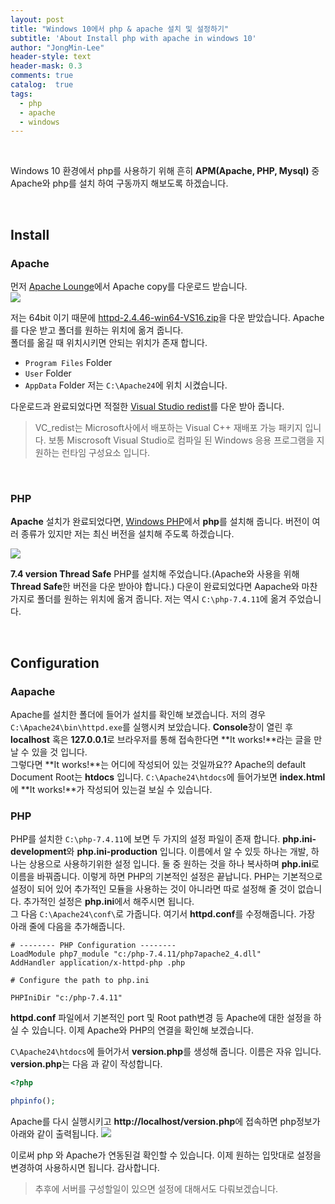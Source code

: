 ```yaml
---
layout: post
title: "Windows 10에서 php & apache 설치 및 설정하기"
subtitle: 'About Install php with apache in windows 10'
author: "JongMin-Lee"
header-style: text
header-mask: 0.3
comments: true
catalog:  true
tags:
  - php
  - apache
  - windows
---
```


<br />

Windows 10 환경에서 php를 사용하기 위해 흔히 **APM(Apache, PHP, Mysql)** 중 Apache와 php를 설치 하여 구동까지 해보도록 하겠습니다.  

<br />

## Install

### Apache

먼저 [Apache Lounge](https://www.apachelounge.com/download/)에서 Apache copy를 다운로드 받습니다.  
<img src = "https://user-images.githubusercontent.com/48028667/97100221-8975ab00-16d4-11eb-83c8-3187224c791c.PNG">

저는 64bit 이기 때문에 [httpd-2.4.46-win64-VS16.zip](https://www.apachelounge.com/download/VS16/binaries/httpd-2.4.46-win64-VS16.zip)을 다운 받았습니다. Apache를 다운 받고 폴더를 원하는 위치에 옮겨 줍니다.  
폴더를 옮길 때 위치시키면 안되는 위치가 존재 합니다.  
- `Program Files` Folder
- `User` Folder
- `AppData` Folder
저는 `C:\Apache24`에 위치 시켰습니다.  

다운로드과 완료되었다면 적절한 [Visual Studio redist]("https://aka.ms/vs/16/release/VC_redist.x64.exe)를 다운 받아 줍니다.  
> VC_redist는 Microsoft사에서 배포하는 Visual C++ 재배포 가능 패키지 입니다. 보통 Miscrosoft Visual Studio로 컴파일 된 Windows 응용 프로그램을 지원하는 런타임 구성요소 입니다. 

<br />

### PHP

**Apache** 설치가 완료되었다면, [Windows PHP](https://windows.php.net/download/)에서 **php**를 설치해 줍니다. 버전이 여러 종류가 있지만 저는 최신 버전을 설치해 주도록 하겠습니다.  

<img src="https://user-images.githubusercontent.com/48028667/97100222-8aa6d800-16d4-11eb-8b1d-85ac7fa2aab9.PNG">

**7.4 version Thread Safe** PHP를 설치해 주었습니다.(Apache와 사용을 위해 **Thread Safe**한 버전을 다운 받아야 합니다.)  다운이 완료되었다면 Aapache와 마찬가지로 폴더를 원하는 위치에 옮겨 줍니다. 저는 역시 `C:\php-7.4.11`에 옮겨 주었습니다.  

<br />

## Configuration

### Aapache

Apache를 설치한 폴더에 들어가 설치를 확인해 보겠습니다. 저의 경우 `C:\Apache24\bin\httpd.exe`를 실행시켜 보았습니다. **Console**창이 열린 후 **localhost** 혹은 **127.0.0.1**로 브라우저를 통해 접속한다면 **It works!**라는 글을 만날 수 있을 것 입니다.  
그렇다면 **It works!**는 어디에 작성되어 있는 것일까요?? Apache의 default Document Root는 **htdocs** 입니다. `C:\Apache24\htdocs`에 들어가보면 **index.html**에 **It works!**가 작성되어 있는걸 보실 수 있습니다.  

### PHP

PHP를 설치한 `C:\php-7.4.11`에 보면 두 가지의 설정 파일이 존재 합니다. **php.ini-development**와 **php.ini-production** 입니다. 이름에서 알 수 있듯 하나는 개발, 하나는 상용으로 사용하기위한 설정 입니다. 둘 중 원하는 것을 하나 복사하며 **php.ini**로 이름을 바꿔줍니다. 이렇게 하면 PHP의 기본적인 설정은 끝납니다. PHP는 기본적으로 설정이 되어 있어 추가적인 모듈을 사용하는 것이 아니라면 따로 설정해 줄 것이 없습니다. 추가적인 설정은 **php.ini**에서 해주시면 됩니다.  
그 다음 `C:\Apache24\conf\`로 가줍니다. 여기서 **httpd.conf**를 수정해줍니다. 가장 아래 줄에 다음을 추가해줍니다.  
```text
# -------- PHP Configuration --------
LoadModule php7_module "c:/php-7.4.11/php7apache2_4.dll"
AddHandler application/x-httpd-php .php

# Configure the path to php.ini

PHPIniDir "c:/php-7.4.11"
```  

**httpd.conf** 파일에서 기본적인 port 및 Root path변경 등 Apache에 대한 설정을 하실 수 있습니다. 이제 Apache와 PHP의 연결을 확인해 보겠습니다.  

`C\Apache24\htdocs`에 들어가서 **version.php**를 생성해 줍니다. 이름은 자유 입니다. **version.php**는 다음 과 같이 작성합니다. 
```php
<?php

phpinfo();
```


Apache를 다시 실행시키고 **http://localhost/version.php**에 접속하면 php정보가 아래와 같이 출력됩니다.
<img src="https://user-images.githubusercontent.com/48028667/97100701-9b0d8180-16d9-11eb-88a3-c1499961ac81.PNG">

이로써 php 와 Apache가 연동된걸 확인할 수 있습니다. 이제 원하는 입맛대로 설정을 변경하여 사용하시면 됩니다. 감사합니다.  
> 추후에 서버를 구성할일이 있으면 설정에 대해서도 다뤄보겠습니다. 
